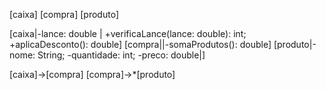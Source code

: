 [caixa]
[compra]
[produto]

[caixa|-lance: double | +verificaLance(lance: double): int; +aplicaDesconto(): double]
[compra||-somaProdutos(): double]
[produto|-nome: String; -quantidade: int; -preco: double|]

[caixa]->[compra]
[compra]->*[produto]
